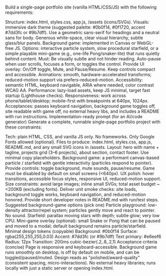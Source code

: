 Build a single-page portfolio site (vanilla HTML/CSS/JS) with the following requirements:

Structure: index.html, styles.css, app.js, /assets (icons/SVGs).
Visuals: immersive dark theme (suggested palette: #0b0f14, #0f1720, accent #7dd3fc or #9b7dff). Use a geometric sans-serif for headings and a neutral sans for body. Generous white-space, clear visual hierarchy, subtle glass/blur panels.
Background game: implemented in Canvas or WebGL-free JS. Options: interactive particle system, slow procedural starfield, or a simple playable mini-game (e.g., one-life Pong/snaker-lite) that runs quietly behind content. Must:
Be visually subtle and not hinder reading.
Auto-pause when user scrolls, focuses a form, or toggles the control.
Provide UI overlay: On/Off toggle, Mute, and Pause/Resume. Keep controls compact and accessible.
Animations: smooth, hardware-accelerated transforms; reduced-motion support via prefers-reduced-motion.
Accessibility: semantic HTML, keyboard navigable, ARIA where needed, color contrast WCAG AA.
Performance: lazy-load assets, keep JS minimal, target fast startup (Lighthouse checks).
Responsiveness: work across phone/tablet/desktop; mobile-first with breakpoints at 640px, 1024px.
Acceptances: passes keyboard navigation, background game toggles off, site readable with game off, no external heavy libs, and includes a README with run instructions.
Implementation-ready prompt (for an AI/code generator)
Generate a complete, runnable single-page portfolio project with these constraints:

Tech: plain HTML, CSS, and vanilla JS only. No frameworks. Only Google Fonts allowed (optional).
Files to produce: index.html, styles.css, app.js, README.md, and any small SVG icons in /assets.
Layout: hero with name + tagline, projects grid (3–6 projects), about section, contact footer. Use minimal copy placeholders.
Background game: a performant canvas-based particle / starfield with gentle interactivity (particles respond to pointer). Provide controls: toggle background, mute sounds, pause/resume. Game must be disabled by default on small screens (<640px).
UX polish: hover transitions, accessible focus styles, responsive UI, reduced-motion support.
Size constraints: avoid large images; inline small SVGs; total asset budget ~<200KB (excluding fonts).
Deliver unit smoke checks: site loads, background toggle works, keyboard navigation, and reduced-motion honored.
Provide short developer notes in README.md with run/test steps.
Suggested background-game options (pick one)
Particle playground: low-density attractor/repel system; particles gently move and react to pointer. No sound.
Starfield: parallax moving stars with depth; subtle glow; very low CPU.
Mini-game overlay (optional): small Snake or Pong that can be paused and moved to a modal; default background remains particle/starfield.
Minimal design tokens (copyable)
Background: #0b0f14
Surface: rgba(255,255,255,0.03)
Accent: #7dd3fc (or #9b7dff)
Text primary: #e6eef6
Radius: 12px
Transition: 200ms cubic-bezier(.2,.8,.2,1)
Acceptance criteria (concise)
Page is responsive and keyboard-accessible.
Background game runs smoothly on desktop, is off by default on mobile, and can be toggled/paused/muted.
Design reads as "polished/award-quality" (consistent spacing, micro-interactions).
No external heavy libraries; runs locally with just a static server or opening index.html.
